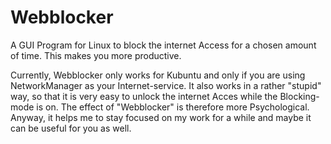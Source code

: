 # Webblocker
A GUI Program for Linux to block the internet Access for a chosen amount of time. This makes you more productive.

Currently, Webblocker only works for Kubuntu and only if you are using NetworkManager as your Internet-service.
It also works in a rather "stupid" way, so that it is very easy to unlock the internet Acces while the Blocking-mode is on. The effect of "Webblocker" is therefore more Psychological. Anyway, it helps me to stay focused on my work for a while and maybe it can be useful for you as well.


